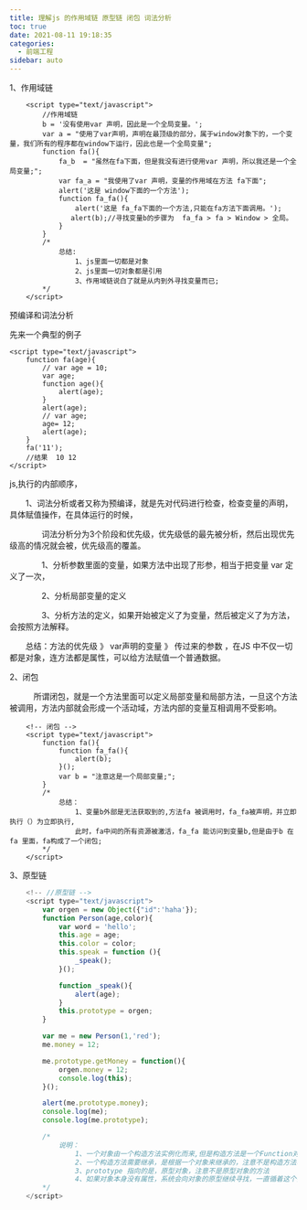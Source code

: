 ```yaml
---
title: 理解js 的作用域链 原型链 闭包 词法分析
toc: true
date: 2021-08-11 19:18:35
categories:
  - 前端工程
sidebar: auto
---
```


1、作用域链　　


```
    <script type="text/javascript">
        //作用域链
        b = '没有使用var 声明，因此是一个全局变量。';
        var a = "使用了var声明，声明在最顶级的部分，属于window对象下的，一个变量，我们所有的程序都在window下运行，因此也是一个全局变量";
        function fa(){
            fa_b  = "虽然在fa下面，但是我没有进行使用var 声明，所以我还是一个全局变量;";
            var fa_a = "我使用了var 声明，变量的作用域在方法 fa下面";
            alert('这是 window下面的一个方法');    
            function fa_fa(){
                alert('这是 fa_fa下面的一个方法,只能在fa方法下面调用。');
　　　　　　　　　alert(b);//寻找变量b的步骤为  fa_fa > fa > Window > 全局。    
            }
        }
        /*
            总结:
                1、js里面一切都是对象    
                2、js里面一切对象都是引用
                3、作用域链说白了就是从内到外寻找变量而已;    
        */
    </script>
```


 预编译和词法分析

先来一个典型的例子


```
<script type="text/javascript">
    function fa(age){
        // var age = 10;
        var age;
        function age(){
            alert(age);
        }
        alert(age);
        // var age;
        age= 12;
        alert(age);
    }
    fa('11');
    //结果  10 12
</script>
```

js,执行的内部顺序，

　　1、词法分析或者又称为预编译，就是先对代码进行检查，检查变量的声明，具体赋值操作，在具体运行的时候，

　　　　词法分析分为3个阶段和优先级，优先级低的最先被分析，然后出现优先级高的情况就会被，优先级高的覆盖。

　　　　1、分析参数里面的变量，如果方法中出现了形参，相当于把变量 var 定义了一次，

　　　　2、分析局部变量的定义

　　　　3、分析方法的定义，如果开始被定义了为变量，然后被定义了为方法，会按照方法解释。

　　总结：方法的优先级 》  var声明的变量 》 传过来的参数 ，在JS 中不仅一切都是对象，连方法都是属性，可以给方法赋值一个普通数据。

2、闭包

　　　所谓闭包，就是一个方法里面可以定义局部变量和局部方法，一旦这个方法被调用，方法内部就会形成一个活动域，方法内部的变量互相调用不受影响。


```
    <!-- 闭包 -->
    <script type="text/javascript">
        function fa(){
            function fa_fa(){
                alert(b);
            }();
            var b = "注意这是一个局部变量;";
        }
        /*
            总结：
                1、变量b外部是无法获取到的,方法fa 被调用时，fa_fa被声明，并立即执行（）为立即执行,
                此时，fa中间的所有资源被激活，fa_fa 能访问到变量b,但是由于b 在fa 里面，fa构成了一个闭包;
        */
    </script>
```


3、原型链

```javascript
    <!-- //原型链 -->
    <script type="text/javascript">
        var orgen = new Object({"id":'haha'});
        function Person(age,color){
            var word = 'hello';
            this.age = age;
            this.color = color;
            this.speak = function (){
                _speak();
            }();

            function _speak(){
                alert(age);
            }
            this.prototype = orgen;
        }    

        var me = new Person(1,'red');
        me.money = 12;

        me.prototype.getMoney = function(){
            orgen.money = 12;
            console.log(this);
        }();

        alert(me.prototype.money);
        console.log(me);
        console.log(me.prototype);    

        /*
            说明：
                1、一个对象由一个构造方法实例化而来,但是构造方法是一个Function对象。
                2、一个构造方法需要继承，是根据一个对象来继承的，注意不是构造方法、
                3、prototype 指向的是，原型对象，注意不是原型对象的方法
                4、如果对象本身没有属性，系统会向对象的原型继续寻找，一直循着这个链条寻找，这就是原型链
        */
    </script>
```
